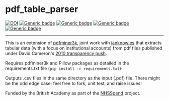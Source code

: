 # pdf_table_parser

[![DOI](https://zenodo.org/badge/DOI/10.5281/zenodo.4587765.svg)](https://doi.org/10.5281/zenodo.4587765) [![Generic badge](https://img.shields.io/badge/Python-3.7-<red>.svg)](https://shields.io/) [![Generic badge](https://img.shields.io/badge/License-MIT-purple.svg)](https://shields.io/) [![Generic badge](https://img.shields.io/badge/Maintained-Yes-green.svg)](https://shields.io/) [![Generic badge](https://img.shields.io/badge/BuildPassing-Yes-red.svg)](https://shields.io/)

---

This is an extension of [pdfminer3k](https://pypi.org/project/pdfminer3k/), joint work with [ianknowles](https://github.com/ianknowles/pdftableparser) that extracts tabular data (with a focus on institutional accounts) from pdf files published under David Cameron's [2010 transparency push](https://webarchive.nationalarchives.gov.uk/20130104174825/http://www.number10.gov.uk/news/letter-to-government-departments-on-opening-up-data/).

Requires pdfminer3k and Pillow packages as detailed in the requirements.txt file (`pip install -r requirements.txt`)·

Outputs .csv files in the same directory as the input (.pdf) file. There might be the odd edge case; feel free to fork, unit test, and raise issues!

Funded by the British Academy as part of the [NHSSpend](https://github.com/crahal/NHSSpend) project. 
